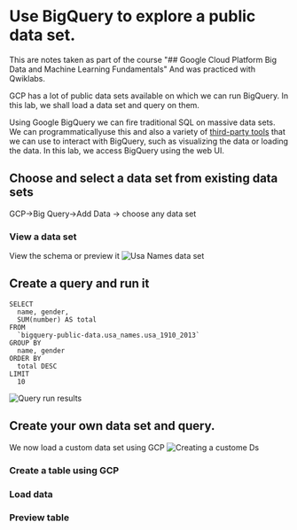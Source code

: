 # Use BigQuery to explore a public data set.
This are notes taken as part of the course "## Google Cloud Platform Big Data and Machine Learning Fundamentals" And was practiced with Qwiklabs.

GCP has a lot of public data sets available on which we can run BigQuery. In this lab, we shall  load a data set and query on them. 

Using Google BigQuery we can fire traditional SQL on massive data sets. We can programmaticallyuse this and also a variety of [third-party tools](https://cloud.google.com/bigquery/third-party-tools) that we can use to interact with BigQuery, such as visualizing the data or loading the data. In this lab, we access BigQuery using the web UI.

## Choose and select a data set from existing data sets
GCP->Big Query->Add Data -> choose any data set
### View a data set
View the  schema or preview it 
![Usa Names data set](https://i.imgur.com/ksJrZqC.png)

## Create a query and run it 
```
SELECT
  name, gender,
  SUM(number) AS total
FROM
  `bigquery-public-data.usa_names.usa_1910_2013`
GROUP BY
  name, gender
ORDER BY
  total DESC
LIMIT
  10
```
![Query run results](https://i.imgur.com/nFuFqBW.png)

## Create your own data set and query. 
We now load a custom data set using GCP
![Creating a custome Ds](https://i.imgur.com/pjiC1vv.png)
### Create a table using GCP
### Load data
### Preview table 

<!--stackedit_data:
eyJoaXN0b3J5IjpbMTkwMjQwMjg3NiwtMTY0NjEwNzg1Nyw4NT
E5MjE3MzAsMTkwMDcxMTIzMywtMTA2NDc2MTAzOV19
-->